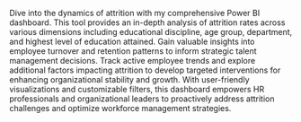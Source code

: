  Dive into the dynamics of attrition with my comprehensive Power BI dashboard. This tool provides an in-depth analysis of attrition rates across various dimensions including educational discipline, age group, department, and highest level of education attained. Gain valuable insights into employee turnover and retention patterns to inform strategic talent management decisions. Track active employee trends and explore additional factors impacting attrition to develop targeted interventions for enhancing organizational stability and growth. With user-friendly visualizations and customizable filters, this dashboard empowers HR professionals and organizational leaders to proactively address attrition challenges and optimize workforce management strategies.
